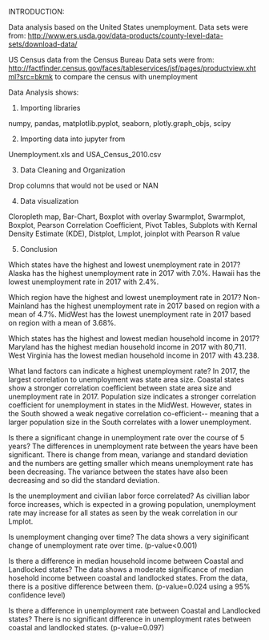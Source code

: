 INTRODUCTION:

Data analysis based on the United States unemployment.
Data sets were from: http://www.ers.usda.gov/data-products/county-level-data-sets/download-data/

US Census data from the Census Bureau
Data sets were from: http://factfinder.census.gov/faces/tableservices/jsf/pages/productview.xhtml?src=bkmk
to compare the census with unemployment

Data Analysis shows:
1) Importing libraries

  numpy, pandas, matplotlib.pyplot, seaborn, plotly.graph_objs, scipy
  
2) Importing data into jupyter from

  Unemployment.xls and USA_Census_2010.csv
 
3) Data Cleaning and Organization

  Drop columns that would not be used or NAN
 
4) Data visualization

  Cloropleth map, 
  Bar-Chart, 
  Boxplot with overlay Swarmplot, 
  Swarmplot, 
  Boxplot, 
  Pearson Correlation Coefficient,
  Pivot Tables,
  Subplots with Kernal Density Estimate (KDE),
  Distplot,
  Lmplot,
  joinplot with Pearson R value
  
  
5) Conclusion

  Which states have the highest and lowest unemployment rate in 2017?
    Alaska has the highest unemployment rate in 2017 with 7.0%.
    Hawaii has the lowest unemployment rate in 2017 with 2.4%.
  
  Which region have the highest and lowest unemployment rate in 2017?
    Non-Mainland has the highest unemployment rate in 2017 based on region with a mean of 4.7%.
    MidWest has the lowest unemployment rate in 2017 based on region with a mean of 3.68%.
   
  Which states has the highest and lowest median household income in 2017?
    Maryland has the highest median household income in 2017 with 80,711.
    West Virginia has the lowest median household income in 2017 with 43.238.
    
  What land factors can indicate a highest unemployment rate?
    In 2017, the largest correlation to unemployment was state area size. Coastal states show
    a stronger correlation coefficient between state area size and unemployment rate in 2017. 
    Population size indicates a stronger correlation coefficient for unemployment in states
    in the MidWest. However, states in the South showed a weak negative correlation co-efficient--
    meaning that a larger population size in the South correlates with a lower unemployment.
    
  Is there a significant change in unemployment rate over the course of 5 years?
    The differences in unemployment rate between the years have been significant. There is change
    from mean, variange and standard deviation and the numbers are getting smaller which means
    unemployment rate has been decreasing. The variance between the states have also been decreasing
    and so did the standard deviation.
    
  Is the unemployment and civilian labor force correlated?
    As civillian labor force increases, which is expected in a growing population, unemployment rate
    may increase for all states as seen by the weak correlation in our Lmplot.
    
  Is unemployment changing over time?
    The data shows a very siginificant change of unemployment rate over time. (p-value<0.001)
    
  Is there a difference in median household income between Coastal and Landlocked states?
    The data shows a moderate significance of median hosehold income between coastal and landlocked
    states. From the data, there is a positive difference between them. (p-value=0.024 using a 95% confidence level)
    
  Is there a difference in unemployment rate between Coastal and Landlocked states?
    There is no significant difference in unemployment rates between coastal and landlocked states. (p-value=0.097)
  
